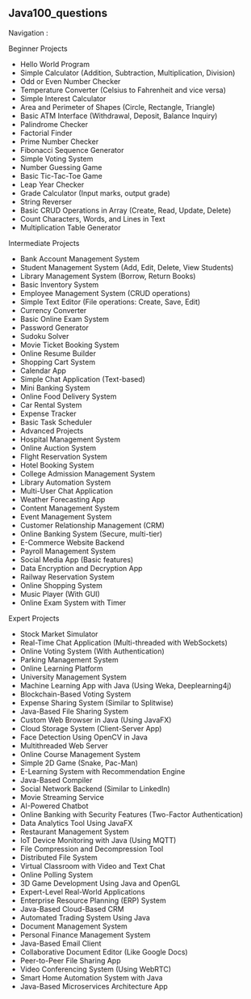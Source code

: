 ## Java100_questions

Navigation : 


Beginner Projects

- Hello World Program
- Simple Calculator (Addition, Subtraction, Multiplication, Division)
- Odd or Even Number Checker
- Temperature Converter (Celsius to Fahrenheit and vice versa)
- Simple Interest Calculator
- Area and Perimeter of Shapes (Circle, Rectangle, Triangle)
- Basic ATM Interface (Withdrawal, Deposit, Balance Inquiry)
- Palindrome Checker
- Factorial Finder
- Prime Number Checker
- Fibonacci Sequence Generator
- Simple Voting System
- Number Guessing Game
- Basic Tic-Tac-Toe Game
- Leap Year Checker
- Grade Calculator (Input marks, output grade)
- String Reverser
- Basic CRUD Operations in Array (Create, Read, Update, Delete)
- Count Characters, Words, and Lines in Text
- Multiplication Table Generator

Intermediate Projects

- Bank Account Management System
- Student Management System (Add, Edit, Delete, View Students)
- Library Management System (Borrow, Return Books)
- Basic Inventory System
- Employee Management System (CRUD operations)
- Simple Text Editor (File operations: Create, Save, Edit)
- Currency Converter
- Basic Online Exam System
- Password Generator
- Sudoku Solver
- Movie Ticket Booking System
- Online Resume Builder
- Shopping Cart System
- Calendar App
- Simple Chat Application (Text-based)
- Mini Banking System
- Online Food Delivery System
- Car Rental System
- Expense Tracker
- Basic Task Scheduler
- Advanced Projects
- Hospital Management System
- Online Auction System
- Flight Reservation System
- Hotel Booking System
- College Admission Management System
- Library Automation System
- Multi-User Chat Application
- Weather Forecasting App
- Content Management System
- Event Management System
- Customer Relationship Management (CRM)
- Online Banking System (Secure, multi-tier)
- E-Commerce Website Backend
- Payroll Management System
- Social Media App (Basic features)
- Data Encryption and Decryption App
- Railway Reservation System
- Online Shopping System
- Music Player (With GUI)
- Online Exam System with Timer

Expert Projects

- Stock Market Simulator
- Real-Time Chat Application (Multi-threaded with WebSockets)
- Online Voting System (With Authentication)
- Parking Management System
- Online Learning Platform
- University Management System
- Machine Learning App with Java (Using Weka, Deeplearning4j)
- Blockchain-Based Voting System
- Expense Sharing System (Similar to Splitwise)
- Java-Based File Sharing System
- Custom Web Browser in Java (Using JavaFX)
- Cloud Storage System (Client-Server App)
- Face Detection Using OpenCV in Java
- Multithreaded Web Server
- Online Course Management System
- Simple 2D Game (Snake, Pac-Man)
- E-Learning System with Recommendation Engine
- Java-Based Compiler
- Social Network Backend (Similar to LinkedIn)
- Movie Streaming Service
- AI-Powered Chatbot
- Online Banking with Security Features (Two-Factor Authentication)
- Data Analytics Tool Using JavaFX
- Restaurant Management System
- IoT Device Monitoring with Java (Using MQTT)
- File Compression and Decompression Tool
- Distributed File System
- Virtual Classroom with Video and Text Chat
- Online Polling System
- 3D Game Development Using Java and OpenGL
- Expert-Level Real-World Applications
- Enterprise Resource Planning (ERP) System
- Java-Based Cloud-Based CRM
- Automated Trading System Using Java
- Document Management System
- Personal Finance Management System
- Java-Based Email Client
- Collaborative Document Editor (Like Google Docs)
- Peer-to-Peer File Sharing App
- Video Conferencing System (Using WebRTC)
- Smart Home Automation System with Java
- Java-Based Microservices Architecture App
